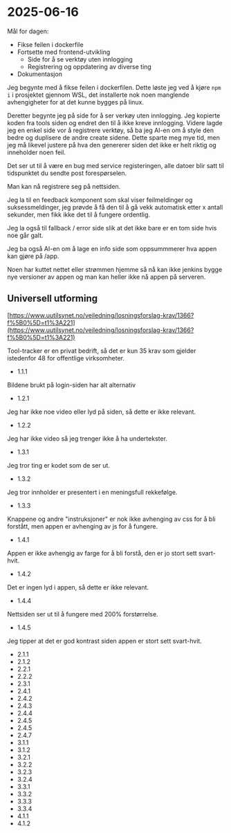 # 2025-06-16

Mål for dagen:

- Fikse feilen i dockerfile
- Fortsette med frontend-utvikling
  - Side for å se verktøy uten innlogging
  - Registrering og oppdatering av diverse ting
- Dokumentasjon

Jeg begynte med å fikse feilen i dockerfilen. Dette løste jeg ved å kjøre `npm i` i prosjektet gjennom WSL, det installerte nok noen manglende avhengigheter for at det kunne bygges på linux.

Deretter begynte jeg på side for å ser verkøy uten innlogging. Jeg kopierte koden fra tools siden og endret den til å ikke kreve innlogging. Videre lagde jeg en enkel side vor å registrere verktøy, så ba jeg AI-en om å style den bedre og duplisere de andre create sidene. Dette sparte meg mye tid, men jeg må likevel justere på hva den genererer siden det ikke er helt riktig og inneholder noen feil.

Det ser ut til å være en bug med service registeringen, alle datoer blir satt til tidspunktet du sendte post forespørselen.

Man kan nå registrere seg på nettsiden.

Jeg la til en feedback komponent som skal viser feilmeldinger og suksessmeldinger, jeg prøvde å få den til å gå vekk automatisk etter x antall sekunder, men fikk ikke det til å fungere ordentlig.

Jeg la også til fallback / error side slik at det ikke bare er en tom side hvis noe går galt.

Jeg ba også AI-en om å lage en info side som oppsummmerer hva appen kan gjøre på /app.

Noen har kuttet nettet eller strømmen hjemme så nå kan ikke jenkins bygge nye versioner av appen og man kan heller ikke nå appen på serveren.

## Universell utforming

[https://www.uutilsynet.no/veiledning/losningsforslag-krav/1366?f%5B0%5D=t1%3A221](https://www.uutilsynet.no/veiledning/losningsforslag-krav/1366?f%5B0%5D=t1%3A221)

Tool-tracker er en privat bedrift, så det er kun 35 krav som gjelder istedenfor 48 for offentlige virksomheter.

- 1.1.1
  
Bildene brukt på login-siden har alt alternativ

- 1.2.1

Jeg har ikke noe video eller lyd på siden, så dette er ikke relevant.

- 1.2.2

Jeg har ikke video så jeg trenger ikke å ha undertekster.

- 1.3.1

Jeg tror ting er kodet som de ser ut.

- 1.3.2

Jeg tror innholder er presentert i en meningsfull rekkefølge.

- 1.3.3

Knappene og andre "instruksjoner" er nok ikke avhenging av css for å bli forstått, men appen er avhenging av js for å fungere.

- 1.4.1

Appen er ikke avhengig av farge for å bli forstå, den er jo stort sett svart-hvit.

- 1.4.2

Det er ingen lyd i appen, så dette er ikke relevant.

- 1.4.4

Nettsiden ser ut til å fungere med 200% forstørrelse.

- 1.4.5

Jeg tipper at det er god kontrast siden appen er stort sett svart-hvit.

- 2.1.1
- 2.1.2
- 2.2.1
- 2.2.2
- 2.3.1
- 2.4.1
- 2.4.2
- 2.4.3
- 2.4.4
- 2.4.5
- 2.4.5
- 2.4.7
- 3.1.1
- 3.1.2
- 3.2.1
- 3.2.2
- 3.2.3
- 3.2.4
- 3.3.1
- 3.3.2
- 3.3.3
- 3.3.4
- 4.1.1
- 4.1.2
